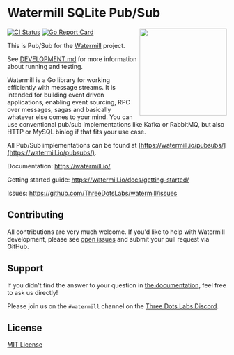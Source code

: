 # Watermill SQLite Pub/Sub
<img align="right" width="200" src="https://watermill.io/img/gopher.svg">

[![CI Status](https://github.com/ThreeDotsLabs/watermill-sqlite/actions/workflows/master.yml/badge.svg)](https://github.com/ThreeDotsLabs/watermill-sqlite/actions/workflows/master.yml)
[![Go Report Card](https://goreportcard.com/badge/github.com/ThreeDotsLabs/watermill-sqlite)](https://goreportcard.com/report/github.com/ThreeDotsLabs/watermill-sqlite)

This is Pub/Sub for the [Watermill](https://watermill.io/) project.


See [DEVELOPMENT.md](./DEVELOPMENT.md) for more information about running and testing.

Watermill is a Go library for working efficiently with message streams. It is intended
for building event driven applications, enabling event sourcing, RPC over messages,
sagas and basically whatever else comes to your mind. You can use conventional pub/sub
implementations like Kafka or RabbitMQ, but also HTTP or MySQL binlog if that fits your use case.

All Pub/Sub implementations can be found at [https://watermill.io/pubsubs/](https://watermill.io/pubsubs/).

Documentation: https://watermill.io/

Getting started guide: https://watermill.io/docs/getting-started/

Issues: https://github.com/ThreeDotsLabs/watermill/issues

## Contributing

All contributions are very much welcome. If you'd like to help with Watermill development,
please see [open issues](https://github.com/ThreeDotsLabs/watermill/issues?utf8=%E2%9C%93&q=is%3Aissue+is%3Aopen+)
and submit your pull request via GitHub.

## Support

If you didn't find the answer to your question in [the documentation](https://watermill.io/), feel free to ask us directly!

Please join us on the `#watermill` channel on the [Three Dots Labs Discord](https://discord.gg/QV6VFg4YQE).

## License

[MIT License](./LICENSE)
